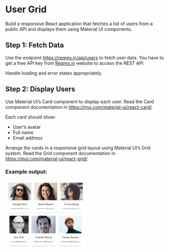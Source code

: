 # User Grid
Build a responsive React application that fetches a list of users from a public API and displays them using Material UI components. 

## Step 1: Fetch Data
Use the endpoint https://reqres.in/api/users to fetch user data. You have to get a free API key from [Reqres.in](https://reqres.in/) website to access the REST API.

Handle loading and error states appropriately.

## Step 2: Display Users
Use Material UI’s Card component to display each user. Read the Card component documentation in https://mui.com/material-ui/react-card/.

Each card should show:
- User’s avatar
- Full name
- Email address

Arrange the cards in a responsive grid layout using Material UI’s Grid system. Read the Grid component documentation in https://mui.com/material-ui/react-grid/.

### Example output:

<img src="./src/assets/usergrid.png" alt="User Grid" style="width: 50%;" />
